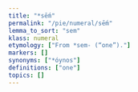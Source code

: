 ```yaml
---
title: "*sḗm"
permalink: "/pie/numeral/sḗm"
lemma_to_sort: "sem"
klass: numeral
etymology: ["From *sem- (“one”)."]
markers: []
synonyms: ["*óynos"]
definitions: ["one"]
topics: []
---
```

